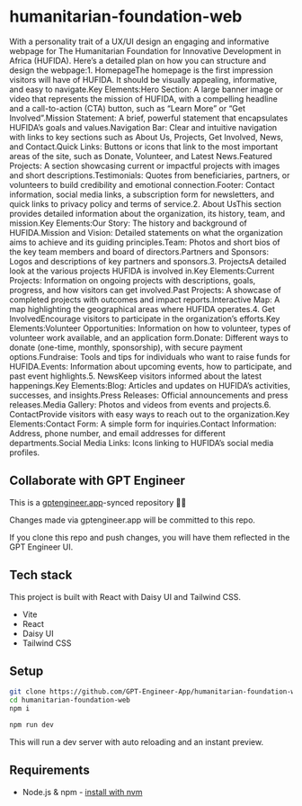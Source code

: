 # humanitarian-foundation-web

With a personality trait of a UX/UI design an engaging and informative webpage for The Humanitarian Foundation for Innovative Development in Africa (HUFIDA). Here’s a detailed plan on how you can structure and design the webpage:1. HomepageThe homepage is the first impression visitors will have of HUFIDA. It should be visually appealing, informative, and easy to navigate.Key Elements:Hero Section: A large banner image or video that represents the mission of HUFIDA, with a compelling headline and a call-to-action (CTA) button, such as “Learn More” or “Get Involved”.Mission Statement: A brief, powerful statement that encapsulates HUFIDA’s goals and values.Navigation Bar: Clear and intuitive navigation with links to key sections such as About Us, Projects, Get Involved, News, and Contact.Quick Links: Buttons or icons that link to the most important areas of the site, such as Donate, Volunteer, and Latest News.Featured Projects: A section showcasing current or impactful projects with images and short descriptions.Testimonials: Quotes from beneficiaries, partners, or volunteers to build credibility and emotional connection.Footer: Contact information, social media links, a subscription form for newsletters, and quick links to privacy policy and terms of service.2. About UsThis section provides detailed information about the organization, its history, team, and mission.Key Elements:Our Story: The history and background of HUFIDA.Mission and Vision: Detailed statements on what the organization aims to achieve and its guiding principles.Team: Photos and short bios of the key team members and board of directors.Partners and Sponsors: Logos and descriptions of key partners and sponsors.3. ProjectsA detailed look at the various projects HUFIDA is involved in.Key Elements:Current Projects: Information on ongoing projects with descriptions, goals, progress, and how visitors can get involved.Past Projects: A showcase of completed projects with outcomes and impact reports.Interactive Map: A map highlighting the geographical areas where HUFIDA operates.4. Get InvolvedEncourage visitors to participate in the organization’s efforts.Key Elements:Volunteer Opportunities: Information on how to volunteer, types of volunteer work available, and an application form.Donate: Different ways to donate (one-time, monthly, sponsorship), with secure payment options.Fundraise: Tools and tips for individuals who want to raise funds for HUFIDA.Events: Information about upcoming events, how to participate, and past event highlights.5. NewsKeep visitors informed about the latest happenings.Key Elements:Blog: Articles and updates on HUFIDA’s activities, successes, and insights.Press Releases: Official announcements and press releases.Media Gallery: Photos and videos from events and projects.6. ContactProvide visitors with easy ways to reach out to the organization.Key Elements:Contact Form: A simple form for inquiries.Contact Information: Address, phone number, and email addresses for different departments.Social Media Links: Icons linking to HUFIDA’s social media profiles.

## Collaborate with GPT Engineer

This is a [gptengineer.app](https://gptengineer.app)-synced repository 🌟🤖

Changes made via gptengineer.app will be committed to this repo.

If you clone this repo and push changes, you will have them reflected in the GPT Engineer UI.

## Tech stack

This project is built with React with Daisy UI and Tailwind CSS.

- Vite
- React
- Daisy UI
- Tailwind CSS

## Setup

```sh
git clone https://github.com/GPT-Engineer-App/humanitarian-foundation-web.git
cd humanitarian-foundation-web
npm i
```

```sh
npm run dev
```

This will run a dev server with auto reloading and an instant preview.

## Requirements

- Node.js & npm - [install with nvm](https://github.com/nvm-sh/nvm#installing-and-updating)
